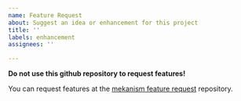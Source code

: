 ```yaml
---
name: Feature Request
about: Suggest an idea or enhancement for this project
title: ''
labels: enhancement
assignees: ''

---
```


**Do not use this github repository to request features!**

You can request features at the [mekanism feature request](https://github.com/mekanism/Mekanism-Feature-Requests/issues) repository.

